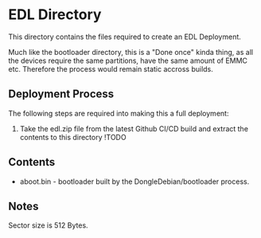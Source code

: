 # EDL Directory

This directory contains the files required to create an EDL Deployment.

Much like the bootloader directory, this is a "Done once" kinda thing, as all the devices require the same partitions, have the same amount of EMMC etc. Therefore the process would remain static accross builds.

## Deployment Process

The following steps are required into making this a full deployment:
1. Take the edl.zip file from the latest Github CI/CD build and extract the contents to this directory
!TODO

## Contents
* aboot.bin - bootloader built by the DongleDebian/bootloader process.


## Notes
Sector size is 512 Bytes.
